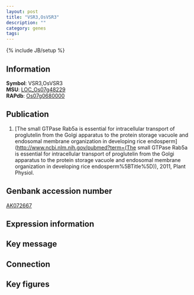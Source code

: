 ```yaml
---
layout: post
title: "VSR3,OsVSR3"
description: ""
category: genes
tags: 
---
```

{% include JB/setup %}

## Information
__Symbol__: VSR3,OsVSR3  
__MSU__: [LOC_Os07g48229](http://rice.plantbiology.msu.edu/cgi-bin/ORF_infopage.cgi?orf=LOC_Os07g48229)  
__RAPdb__: [Os07g0680000](http://rapdb.dna.affrc.go.jp/viewer/gbrowse_details/irgsp1?name=Os07g0680000)  

## Publication
1. [The small GTPase Rab5a is essential for intracellular transport of proglutelin from the Golgi apparatus to the protein storage vacuole and endosomal membrane organization in developing rice endosperm](http://www.ncbi.nlm.nih.gov/pubmed?term=(The small GTPase Rab5a is essential for intracellular transport of proglutelin from the Golgi apparatus to the protein storage vacuole and endosomal membrane organization in developing rice endosperm%5BTitle%5D)), 2011, Plant Physiol.

## Genbank accession number
[AK072667](http://www.ncbi.nlm.nih.gov/nuccore/AK072667)

## Expression information

## Key message

## Connection

## Key figures


